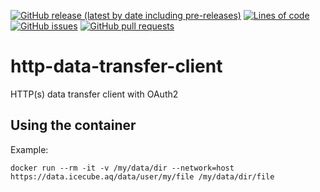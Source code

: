 <!--- Top of README Badges (automated) --->
[![GitHub release (latest by date including pre-releases)](https://img.shields.io/github/v/release/WIPACrepo/http-data-transfer-client?include_prereleases)](https://github.com/WIPACrepo/http-data-transfer-client/) [![Lines of code](https://img.shields.io/tokei/lines/github/WIPACrepo/http-data-transfer-client)](https://github.com/WIPACrepo/http-data-transfer-client/) [![GitHub issues](https://img.shields.io/github/issues/WIPACrepo/http-data-transfer-client)](https://github.com/WIPACrepo/http-data-transfer-client/issues?q=is%3Aissue+sort%3Aupdated-desc+is%3Aopen) [![GitHub pull requests](https://img.shields.io/github/issues-pr/WIPACrepo/http-data-transfer-client)](https://github.com/WIPACrepo/http-data-transfer-client/pulls?q=is%3Apr+sort%3Aupdated-desc+is%3Aopen) 
<!--- End of README Badges (automated) --->
# http-data-transfer-client
HTTP(s) data transfer client with OAuth2

## Using the container

Example:

```
docker run --rm -it -v /my/data/dir --network=host https://data.icecube.aq/data/user/my/file /my/data/dir/file
```
